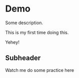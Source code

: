# Demo

Some description.

This is my first time doing this.

Yehey!

## Subheader

Watch me do some practice here
